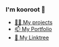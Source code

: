 ### I'm kooroot 👋


- [👨‍💻 My projects](https://github.com/kooroot?tab=repositories)
- [📫 My Portfolio](https://kooroot.oopy.io/)
- [🌱 My Linktree](https://linktr.ee/kooroot)



<!--
**kooroot/kooroot** is a ✨ _special_ ✨ repository because its `README.md` (this file) appears on your GitHub profile.

Here are some ideas to get you started:

- 🔭 I’m currently working on ...
- 🌱 I’m currently learning ...
- 👯 I’m looking to collaborate on ...
- 🤔 I’m looking for help with ...
- 💬 Ask me about ...
- 📫 How to reach me: ...
- 😄 Pronouns: ...
- ⚡ Fun fact: ...
-->
